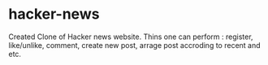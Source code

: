 # hacker-news
Created Clone of Hacker news website.
Thins one can perform :
register, like/unlike, comment, create new post, arrage post accroding to recent and etc. 
